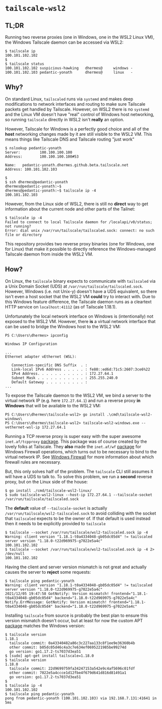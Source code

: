 # `tailscale-wsl2`

## TL;DR

Running two reverse proxies (one in Windows, one in the WSL2 Linux VM), the
Windows Tailscale daemon can be accessed via WSL2:

```
$ tailscale ip
100.101.102.102
$
$ tailscale status
100.101.102.102 suspicious-hawking   dhermes@     windows -
100.101.102.103 pedantic-yonath      dhermes@     linux   -
```

## Why?

On standard Linux, `tailscaled` runs via `systemd` and makes deep modifications
to network interfaces and routing to make sure Tailscale packets get handled
by Tailscale. However, on WSL2 there is no `systemd` and the Linux VM doesn't
have "real" control of Windows host networking, so running `tailscale` directly
in WSL2 isn't **really** an option.

However, Tailscale for Windows is a perfectly good choice and all of the
**host** networking changes made by it are still visible to the WSL2 VM.
This means things like Tailscale DNS and Tailscale routing "just work"

```
$ nslookup pedantic-yonath
Server:         100.100.100.100
Address:        100.100.100.100#53

Name:   pedantic-yonath.dhermes.github.beta.tailscale.net
Address: 100.101.102.103

$
$ ssh dhermes@pedantic-yonath
dhermes@pedantic-yonath:~$
dhermes@pedantic-yonath:~$ tailscale ip -4
100.101.102.103
```

However, from the Linux side of WSL2, there is still no **direct** way to
get information about the current node and other parts of the Tailnet:

```
$ tailscale ip -4
Failed to connect to local Tailscale daemon for /localapi/v0/status; not running?
Error: dial unix /var/run/tailscale/tailscaled.sock: connect: no such file or directory
```

This repository provides two reverse proxy binaries (one for Windows, one for
Linux) that make it possible to directly reference the Windows-managed
Tailscale daemon from inside the WSL2 VM.

## How?

On Linux, the `tailscale` binary expects to communicate with `tailscaled` via
a Unix Domain Socket (UDS) at `/var/run/tailscale/tailscaled.sock`. However,
Windows (i.e. not Unix-y) doesn't have a UDS equivalent, so there isn't even
a host socket that the WSL2 VM **could** try to interact with. Due to this
Windows feature difference, the Tailscale daemon runs as a cleartext HTTP
service on `localhost:41112` (as of Tailscale 1.18.1).

Unfortunately the local network interface on Windows is (intentionally) not
exposed to the WSL2 VM. However, there **is** a virtual network interface
that can be used to bridge the Windows host to the WSL2 VM:

```
PS C:\Users\dhermes> ipconfig

Windows IP Configuration

...
Ethernet adapter vEthernet (WSL):

   Connection-specific DNS Suffix  . :
   Link-local IPv6 Address . . . . . : fe80::ed6d:71c5:2607:3ce6%22
   IPv4 Address. . . . . . . . . . . : 172.27.64.1
   Subnet Mask . . . . . . . . . . . : 255.255.240.0
   Default Gateway . . . . . . . . . :
...
```

To expose the Tailscale daemon to the WSL2 VM, we bind a server to the
virtual network IP (e.g. here `172.27.64.1`) and run a reverse proxy
**in Windows** that will be available to the WSL2 VM:

```
PS C:\Users\dhermes\tailscale-wsl2> go install .\cmd\tailscale-wsl2-windows\
PS C:\Users\dhermes\tailscale-wsl2> tailscale-wsl2-windows.exe --vethernet-wsl-ip 172.27.64.1
```

Running a TCP reverse proxy is super easy with the super awesome
`inet.af/tcpproxy` [package][2]. This package was of course created by the
lovely folks at Tailscale. They **also** made the `inet.af/wf` [package][4] for
Windows Firewall operations, which turns out to be necessary to bind to
the virtual network IP. See [Windows Firewall][3] for more information about
which firewall rules are necessary.

But, this only solves half of the problem. The `tailscale` CLI still assumes
it will have a UDS to talk to. To solve this problem, we run a **second**
reverse proxy, but on the Linux side of the house:

```
$ go install ./cmd/tailscale-wsl2-linux/
$ sudo tailscale-wsl2-linux --host-ip 172.27.64.1 --tailscale-socket /var/run/tailscale/tailscaled.sock
```

The **default** value of `--tailscale-socket` is actually
`/var/run/tailscale/wsl2-tailscaled.sock` to avoid colliding with the socket
that `tailscaled` expects to be the owner of. If that default is used instead
then it needs to be explicitly provided to `tailscale`

```
$ tailscale --socket /var/run/tailscale/wsl2-tailscaled.sock ip -4
Warning: client version "1.18.1-t0a4334048-gb05dc05d4" != tailscaled server version "1.18.0-t22d969975-g7022e5a4c"
100.101.102.102
$ tailscale --socket /var/run/tailscale/wsl2-tailscaled.sock ip -4 2> /dev/null
100.101.102.102
```

Having the client and server version mismatch is not great and actually
causes the server to **reject** some requests:

```
$ tailscale ping pedantic-yonath
Warning: client version "1.18.1-t0a4334048-gb05dc05d4" != tailscaled server version "1.18.0-t22d969975-g7022e5a4c"
2021/12/05 19:47:58 GotNotify: Version mismatch! frontend="1.18.1-t0a4334048-gb05dc05d4" backend="1.18.0-t22d969975-g7022e5a4c"
Notify.ErrMessage: GotNotify: Version mismatch! frontend="1.18.1-t0a4334048-gb05dc05d4" backend="1.18.0-t22d969975-g7022e5a4c"
```

Installing `tailscale` from source is probably the best plan to ensure this
version mismatch doesn't occur, but at least for now the custom APT
[package][1] matches the Windows version:

```
$ tailscale version
1.18.1
  tailscale commit: 0a43340482a86c3c227aa133c8f1ee9e36360b4b
  other commit: b05dc05d46c4a3c7e634ef0695221985be99274d
  go version: go1.17.2-ts7037d3ea51
$ [sudo] apt-get install tailscale=1.18.0
$ tailscale version
1.18.0
  tailscale commit: 22d9699759fa34247153a542e9c4af5696c01fdf
  other commit: 7022e5a4ccce1d12fbe4f679d641d816d81491a1
  go version: go1.17.2-ts7037d3ea51
$
$ tailscale ip -4
100.101.102.102
$ tailscale ping pedantic-yonath
pong from pedantic-yonath (100.101.102.103) via 192.168.7.131:41641 in 5ms
```

[1]: https://tailscale.com/kb/1039/install-ubuntu-2004/
[2]: https://pkg.go.dev/inet.af/tcpproxy
[3]: WINDOWS_FIREWALL.md
[4]: https://pkg.go.dev/inet.af/wf
